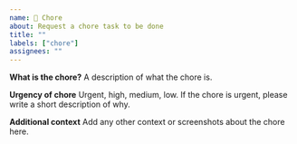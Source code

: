 ```yaml
---
name: 🧰 Chore
about: Request a chore task to be done
title: ""
labels: ["chore"]
assignees: ""
---
```


**What is the chore?**
A description of what the chore is.

**Urgency of chore**
Urgent, high, medium, low. If the chore is urgent, please write a short description of why.

**Additional context**
Add any other context or screenshots about the chore here.
